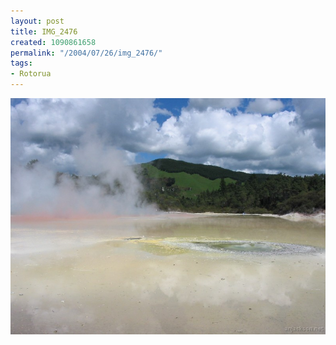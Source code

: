```yaml
---
layout: post
title: IMG_2476
created: 1090861658
permalink: "/2004/07/26/img_2476/"
tags:
- Rotorua
---
```


<img src="/image/images/img_2476-829.jpg"/>

